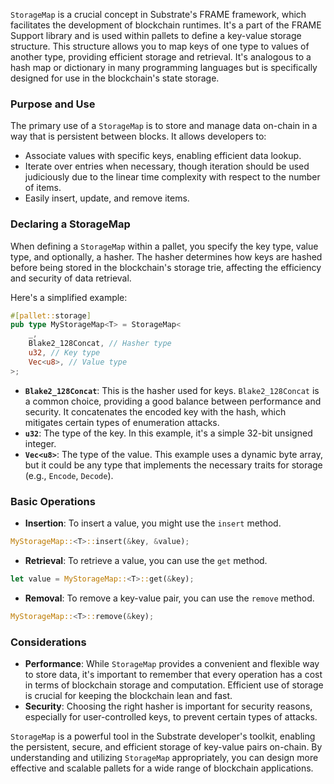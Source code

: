 `StorageMap` is a crucial concept in Substrate's FRAME framework, which facilitates the development of blockchain runtimes. It's a part of the FRAME Support library and is used within pallets to define a key-value storage structure. This structure allows you to map keys of one type to values of another type, providing efficient storage and retrieval. It's analogous to a hash map or dictionary in many programming languages but is specifically designed for use in the blockchain's state storage.

### Purpose and Use

The primary use of a `StorageMap` is to store and manage data on-chain in a way that is persistent between blocks. It allows developers to:

- Associate values with specific keys, enabling efficient data lookup.
- Iterate over entries when necessary, though iteration should be used judiciously due to the linear time complexity with respect to the number of items.
- Easily insert, update, and remove items.

### Declaring a StorageMap

When defining a `StorageMap` within a pallet, you specify the key type, value type, and optionally, a hasher. The hasher determines how keys are hashed before being stored in the blockchain's storage trie, affecting the efficiency and security of data retrieval.

Here's a simplified example:

```rust
#[pallet::storage]
pub type MyStorageMap<T> = StorageMap<
    _, 
    Blake2_128Concat, // Hasher type
    u32, // Key type
    Vec<u8>, // Value type
>;
```

- **`Blake2_128Concat`**: This is the hasher used for keys. `Blake2_128Concat` is a common choice, providing a good balance between performance and security. It concatenates the encoded key with the hash, which mitigates certain types of enumeration attacks.
- **`u32`**: The type of the key. In this example, it's a simple 32-bit unsigned integer.
- **`Vec<u8>`**: The type of the value. This example uses a dynamic byte array, but it could be any type that implements the necessary traits for storage (e.g., `Encode`, `Decode`).

### Basic Operations

- **Insertion**: To insert a value, you might use the `insert` method.

```rust
MyStorageMap::<T>::insert(&key, &value);
```

- **Retrieval**: To retrieve a value, you can use the `get` method.

```rust
let value = MyStorageMap::<T>::get(&key);
```

- **Removal**: To remove a key-value pair, you can use the `remove` method.

```rust
MyStorageMap::<T>::remove(&key);
```

### Considerations

- **Performance**: While `StorageMap` provides a convenient and flexible way to store data, it's important to remember that every operation has a cost in terms of blockchain storage and computation. Efficient use of storage is crucial for keeping the blockchain lean and fast.
- **Security**: Choosing the right hasher is important for security reasons, especially for user-controlled keys, to prevent certain types of attacks.

`StorageMap` is a powerful tool in the Substrate developer's toolkit, enabling the persistent, secure, and efficient storage of key-value pairs on-chain. By understanding and utilizing `StorageMap` appropriately, you can design more effective and scalable pallets for a wide range of blockchain applications.